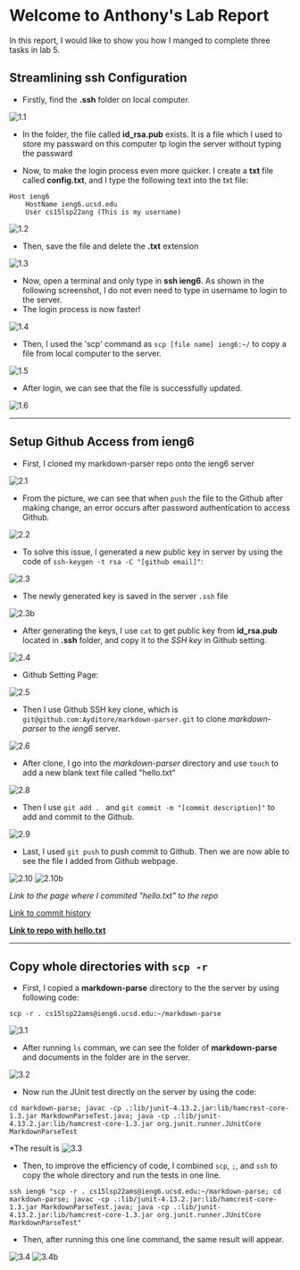 # Welcome to Anthony's Lab Report

In this report, I would like to show you how I manged to complete three tasks in lab 5.  

## Streamlining ssh Configuration  

* Firstly, find the **.ssh** folder on local computer. 

![1.1](1.1-ssh_folder.png)

* In the folder, the file called **id_rsa.pub** exists. It is a file which I used to store my passward on this computer tp login the server without typing the passward  

* Now, to make the login process even more quicker. I create a **txt** file called **config.txt**, and I type the following text into the txt file:

```
Host ieng6
    HostName ieng6.ucsd.edu
    User cs15lsp22ang (This is my username)
```  

![1.2](1.2-create_config.png)

* Then, save the file and delete the **.txt** extension

![1.3](1.3-delete_extension.png)

* Now, open a terminal and only type in **ssh ieng6**. As shown in the following screenshot, I do not even need to type in username to login to the server.  
* The login process is now faster! 

![1.4](1.4-login.png)

* Then, I used the 'scp' command as `scp [file name] ieng6:~/` to copy a file from local computer to the server.

![1.5](1.5-scp.png)

* After login, we can see that the file is successfully updated.

![1.6](1.6-scp_result.png)

---
## Setup Github Access from ieng6

* First, I cloned my markdown-parser repo onto the ieng6 server

![2.1](2.1-clone.png)

* From the picture, we can see that when `push` the file to the Github after making change, an error occurs after password authentication to access Github.

![2.2](2.2-push_error_message.png)

* To solve this issue, I generated a new public key in server by using the code of `ssh-keygen -t rsa -C "[github email]"`:

![2.3](2.3-gen_key.png)

* The newly generated key is saved in the server `.ssh` file

![2.3b](2.3b-save_key.png)

* After generating the keys, I use `cat` to get public key from **id_rsa.pub** located in **.ssh** folder, and copy it to the *SSH key* in Github setting.

![2.4](2.4-cat.png)

* Github Setting Page:

![2.5](2.5-github_ssh.png)

* Then I use Github SSH key clone, which is `git@github.com:Ayditore/markdown-parser.git` to clone *markdown-parser* to the *ieng6* server.

![2.6](2.7-ssh_clone.png)

* After clone, I go into the *markdown-parser* directory and use `touch` to add a new blank text file called "hello.txt"

![2.8](2.8-ssh_touch.png)

* Then I use `git add . ` and `git commit -m "[commit description]"` to add and commit to the Github.

![2.9](2.9-ssh_add_file.png)

* Last, I used `git push` to push commit to Github. Then we are now able to see the file I added from Github webpage.

![2.10](2.10-ssh_push.png)
![2.10b](2.10b-ssh_push.png)

*Link to the page where I commited "hello.txt" to the repo*  

[Link to commit history](https://github.com/Ayditore/markdown-parser/commit/9d4511ea13138ddf79399a25c4237592c350fa1c)  

[**Link to repo with hello.txt**](https://github.com/Ayditore/markdown-parser)

---
## Copy whole directories with `scp -r`
* First, I copied a **markdown-parse** directory to the the server by using following code:

```
scp -r . cs15lsp22ams@ieng6.ucsd.edu:~/markdown-parse
```

![3.1](3.1_scp-r.png)

* After running `ls` comman, we can see the folder of **markdown-parse** and documents in the folder are in the server.

![3.2](3.2-all_file.png)

* Now run the JUnit test directly on the server by using the code:

```
cd markdown-parse; javac -cp .:lib/junit-4.13.2.jar:lib/hamcrest-core-1.3.jar MarkdownParseTest.java; java -cp .:lib/junit-4.13.2.jar:lib/hamcrest-core-1.3.jar org.junit.runner.JUnitCore MarkdownParseTest
```

*The result is
![3.3](3.3-oneline.png)

* Then, to improve the efficiency of code, I combined `scp`, `;`, and `ssh` to copy the whole directory and run the tests in one line.

```
ssh ieng6 "scp -r . cs15lsp22ams@ieng6.ucsd.edu:~/markdown-parse; cd markdown-parse; javac -cp .:lib/junit-4.13.2.jar:lib/hamcrest-core-1.3.jar MarkdownParseTest.java; java -cp .:lib/junit-4.13.2.jar:lib/hamcrest-core-1.3.jar org.junit.runner.JUnitCore MarkdownParseTest"
```

* Then, after running this one line command, the same result will appear.

![3.4](3.4-oneline.png)
![3.4b](3.4b-oneline_result.png)